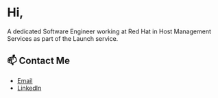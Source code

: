 
# Hi, 

A dedicated Software Engineer working at Red Hat in Host Management Services as part of the Launch service.

## 📫 Contact Me

- [Email](adiabramoitch1995@gmail.com)
- [LinkedIn](https://www.linkedin.com/in/adi-abramovitch-a08293160/)

